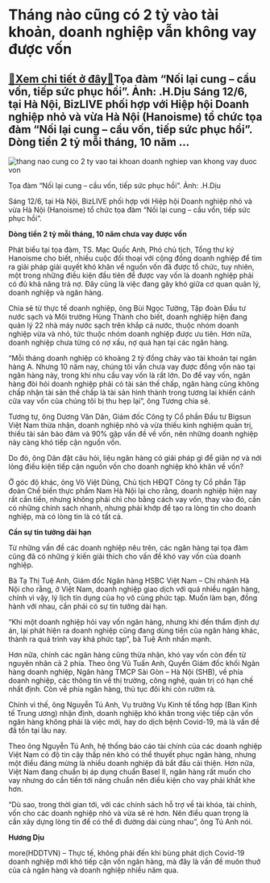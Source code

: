 Tháng nào cũng có 2 tỷ vào tài khoản, doanh nghiệp vẫn không vay được vốn
=========================================================================

[:gift:Xem chi tiết ở đây:gift:](https://hddtvn.com/thang-nao-cung-co-2-ty-vao-tai-khoan-doanh-nghiep-van-khong-vay-duoc-von/)Tọa đàm “Nối lại cung – cầu vốn, tiếp sức phục hồi”. Ảnh: .H.Dịu Sáng 12/6, tại Hà Nội, BizLIVE phối hợp với Hiệp hội Doanh nghiệp nhỏ và vừa Hà Nội (Hanoisme) tổ chức tọa đàm “Nối lại cung – cầu vốn, tiếp sức phục hồi”. Dòng tiền 2 tỷ mỗi tháng, 10 năm …
---------------------------------------------------------------------------------------------------------------------------------------------------------------------------------------------------------------------------------------------------------------





![thang nao cung co 2 ty vao tai khoan doanh nghiep van khong vay duoc von](https://haiquanonline.com.vn/stores/news_dataimages/diulth/062020/12/14/in_article/5132_104429367_3702437203115975_4408949525746061512_o.jpg?rt=20200612152711 "Tháng nào cũng có 2 tỷ vào tài khoản, doanh nghiệp vẫn không vay được vốn")


Tọa đàm “Nối lại cung – cầu vốn, tiếp sức phục hồi”. Ảnh: .H.Dịu



Sáng 12/6, tại Hà Nội, BizLIVE phối hợp với Hiệp hội Doanh nghiệp nhỏ và vừa Hà Nội (Hanoisme) tổ chức tọa đàm “Nối lại cung – cầu vốn, tiếp sức phục hồi”.


**Dòng tiền 2 tỷ mỗi tháng, 10 năm chưa vay được vốn**


Phát biểu tại tọa đàm, TS. Mạc Quốc Anh, Phó chủ tịch, Tổng thư ký Hanoisme cho biết, nhiều cuộc đối thoại với cộng đồng doanh nghiệp để tìm ra giải pháp giải quyết khó khăn về nguồn vốn đã được tổ chức, tuy nhiên, một trong những điều kiện đầu tiên để được vay vốn là doanh nghiệp phải có đủ khả năng trả nợ. Đây cũng là việc đang gây khó giữa cơ quan quản lý, doanh nghiệp và ngân hàng.


Chia sẻ từ thực tế doanh nghiệp, ông Bùi Ngọc Tường, Tập đoàn Đầu tư nước sạch và Môi trường Hùng Thành cho biết, doanh nghiệp hiện đang quản lý 22 nhà máy nước sạch trên khắp cả nước, thuộc nhóm doanh nghiệp vừa và nhỏ, tức thuộc nhóm doanh nghiệp được ưu tiên. Hơn nữa, doanh nghiệp chưa từng có nợ xấu, nợ quá hạn tại các ngân hàng.


“Mỗi tháng doanh nghiệp có khoảng 2 tỷ đồng chảy vào tài khoản tại ngân hàng A. Nhưng 10 năm nay, chúng tôi vẫn chưa vay được đồng vốn nào tại ngân hàng này, trong khi nhu cầu vay vốn là rất lớn. Do để vay vốn, ngân hàng đòi hỏi doanh nghiệp phải có tài sản thế chấp, ngân hàng cũng không chấp nhận tài sản thế chấp là tài sản hình thành trong tương lai khiến cánh cửa vay vốn của chúng tôi bị thu hẹp lại”, ông Tương chia sẻ.


Tương tự, ông Dương Văn Dân, Giám đốc Công ty Cổ phần Đầu tư Bigsun Việt Nam thừa nhận, doanh nghiệp nhỏ và vừa thiếu kinh nghiệm quản trị, thiếu tài sản bảo đảm và 90% gặp vấn đề về vốn, nên những doanh nghiệp này càng khó tiếp cận nguồn vốn.


Do đó, ông Dân đặt câu hỏi, liệu ngân hàng có giải pháp gì để giãn nợ và nới lỏng điều kiện tiếp cận nguồn vốn cho doanh nghiệp khó khăn về vốn?


Ở góc độ khác, ông Võ Việt Dũng, Chủ tịch HĐQT Công ty Cổ phần Tập đoàn Chế biến thực phẩm Nam Hà Nội lại cho rằng, doanh nghiệp hiện nay rất cần tiền, nhưng không phải chỉ cho bằng cách vay vốn, thay vào đó, cần có những chính sách nhanh, nhưng phải khớp để tạo ra lòng tin cho doanh nghiệp, mà có lòng tin là có tất cả.


**Cần sự tin tưởng dài hạn**


Từ những vấn đề các doanh nghiệp nêu trên, các ngân hàng tại tọa đàm cũng đã có những ý kiến giải thích cho vấn đề khó vay vốn của doanh nghiệp.


Bà Tạ Thị Tuệ Anh, Giám đốc Ngân hàng HSBC Việt Nam – Chi nhánh Hà Nội cho rằng, ở Việt Nam, doanh nghiệp giao dịch với quá nhiều ngân hàng, chính vì vậy, lý lịch tín dụng của họ vô cùng phức tạp. Muốn làm bạn, đồng hành với nhau, cần phải có sự tin tưởng dài hạn.


“Khi một doanh nghiệp hỏi vay vốn ngân hàng, nhưng khi đến thẩm định dự án, lại phát hiện ra doanh nghiệp cũng đang dùng tiền của ngân hàng khác, thành ra quá trình vay khá phức tạp”, bà Tuệ Anh nhấn mạnh.


Hơn nữa, chính các ngân hàng cũng thừa nhận, khó vay vốn còn đến từ nguyên nhân cả 2 phía. Theo ông Vũ Tuấn Anh, Quyền Giám đốc khối Ngân hàng doanh nghiệp, Ngân hàng TMCP Sài Gòn – Hà Nội (SHB), về phía doanh nghiệp, các thông tin về thị trường, công nghệ, quản trị có hạn chế nhất định. Còn về phía ngân hàng, thủ tục đôi khi còn rườm rà.


Chính vì thế, ông Nguyễn Tú Anh, Vụ trưởng Vụ Kinh tế tổng hợp (Ban Kinh tế Trung ương) nhận định, doanh nghiệp khó khăn trong việc tiếp cận vốn ngân hàng không phải là việc mới, hay do dịch bệnh Covid-19, mà là vấn đề đã tồn tại lâu nay.


Theo ông Nguyễn Tú Anh, hệ thống báo cáo tài chính của các doanh nghiệp Việt Nam có độ tin cậy thấp nên khó có thể thuyết phục ngân hàng, nhưng một điều đáng mừng là nhiều doanh nghiệp đã bắt đầu cải thiện. Hơn nữa, Việt Nam đang chuẩn bị áp dụng chuẩn Basel II, ngân hàng rất muốn cho vay nhưng do cần tiến tới nâng chuẩn nên điều kiện cho vay phải khắt khe hơn.


“Dù sao, trong thời gian tới, với các chính sách hỗ trợ về tài khóa, tài chính, vốn cho các doanh nghiệp nhỏ và vừa sẽ rẻ hơn. Nên điều quan trọng là cần xây dựng lòng tin để có thể đi đường dài cùng nhau”, ông Tú Anh nói.




**Hương Dịu**



more(HDDTVN) – Thực tế, không phải đến khi bùng phát dịch Covid-19 doanh nghiệp mới khó tiếp cận vốn ngân hàng, mà đây là vấn đề muôn thuở của cả ngân hàng và doanh nghiệp nhiều năm qua.

